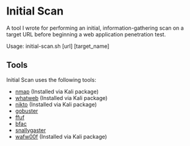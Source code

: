 # Initial Scan

A tool I wrote for performing an initial, information-gathering scan on a target URL before beginning a web application penetration test.

Usage: initial-scan.sh [url] [target_name]

## Tools
Initial Scan uses the following tools:
* [nmap](https://nmap.org/) (Installed via Kali package)
* [whatweb](https://www.morningstarsecurity.com/research/whatweb) (Installed via Kali package)
* [nikto](https://cirt.net/nikto2) (Installed via Kali package)
* [gobuster](https://github.com/OJ/gobuster)
* [ffuf](https://github.com/ffuf/ffuf)
* [bfac](https://github.com/mazen160/bfac)
* [snallygaster](https://github.com/hannob/snallygaster)
* [wafw00f](https://github.com/EnableSecurity/wafw00f) (Installed via Kali package)
